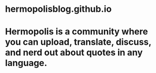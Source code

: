 # hermopolisblog.github.io
# Hermopolis is a community where you can upload, translate, discuss, and nerd out about quotes in any language.